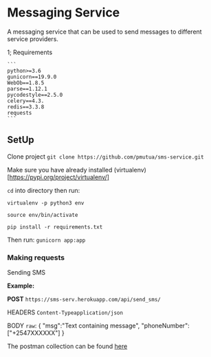 # Messaging Service

A messaging service that can be used to send messages to different service providers.

1; Requirements

    ``` 
    python>=3.6
    gunicorn==19.9.0
    WebOb==1.8.5
    parse==1.12.1
    pycodestyle==2.5.0
    celery==4.3.
    redis==3.3.8
    requests
    ```

## SetUp

Clone project `git clone https://github.com/pmutua/sms-service.git`

Make sure  you have already installed (virtualenv)[https://pypi.org/project/virtualenv/]

`cd` into directory then  run:

`virtualenv -p python3 env`

`source env/bin/activate`

`pip install -r requirements.txt`

Then run: `gunicorn app:app`

### Making requests

Sending SMS

**Example:**

**POST** `https://sms-serv.herokuapp.com/api/send_sms/`

HEADERS   `Content-Typeapplication/json`

BODY `raw`:
    {
        "msg":"Text containing message",
        "phoneNumber":["+2547XXXXXX"]
    }

The postman collection can be found [here](https://documenter.getpostman.com/view/8315062/SVtTz8wH?version=latest)
